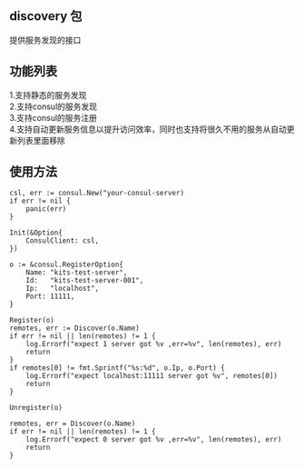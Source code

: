 discovery 包
-----
提供服务发现的接口

功能列表
-----
1.支持静态的服务发现  
2.支持consul的服务发现   
3.支持consul的服务注册   
4.支持自动更新服务信息以提升访问效率，同时也支持将很久不用的服务从自动更新列表里面移除  

使用方法
----
```
csl, err := consul.New("your-consul-server)
if err != nil {
    panic(err)
}

Init(&Option{
    ConsulClient: csl,
})

o := &consul.RegisterOption{
    Name: "kits-test-server",
    Id:   "kits-test-server-001",
    Ip:   "localhost",
    Port: 11111,
}

Register(o)
remotes, err := Discover(o.Name)
if err != nil || len(remotes) != 1 {
    log.Errorf("expect 1 server got %v ,err=%v", len(remotes), err)
    return
}
if remotes[0] != fmt.Sprintf("%s:%d", o.Ip, o.Port) {
    log.Errorf("expect localhost:11111 server got %v", remotes[0])
    return
}

Unregister(o)

remotes, err = Discover(o.Name)
if err != nil || len(remotes) != 1 {
    log.Errorf("expect 0 server got %v ,err=%v", len(remotes), err)
    return
}
```